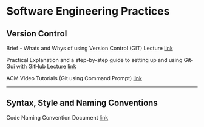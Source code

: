 
Software Engineering Practices
============

## Version Control 

Brief - Whats and Whys of using Version Control (GIT)
Lecture [link](https://dmucode.github.io/version-control/versioncontrol-short-introduction.pptx)

Practical Explanation and a step-by-step guide to setting up and using Git-Gui with GitHub
Lecture [link](https://dmucode.github.io/version-control/gitgui_github.pptx)


ACM Video Tutorials (Git using Command Prompt)
[link](https://gitdmu.github.io)

----

## Syntax, Style and Naming Conventions

Code Naming Convention Document
[link](https://dmucode.github.io/code_naming_notation/NamingStandards.docx)